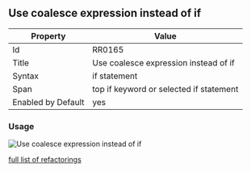 ## Use coalesce expression instead of if

Property | Value
--- | ---
Id|RR0165
Title|Use coalesce expression instead of if
Syntax|if statement
Span|top if keyword or selected if statement
Enabled by Default|yes

### Usage

![Use coalesce expression instead of if](../../images/refactorings/UseCoalesceExpressionInsteadOfIf.png)

[full list of refactorings](Refactorings.md)